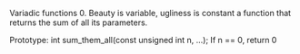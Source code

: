 Variadic functions
0. Beauty is variable, ugliness is constant
 a function that returns the sum of all its parameters.

Prototype: int sum_them_all(const unsigned int n, ...);
If n == 0, return 0
